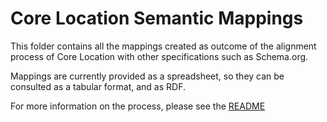 # Core Location Semantic Mappings

This folder contains all the mappings created as outcome of the alignment process of Core Location with other specifications such as Schema.org.

Mappings are currently provided as a spreadsheet, so they can be consulted as a tabular format, and as RDF.

For more information on the process, please see the [README](../README.md)